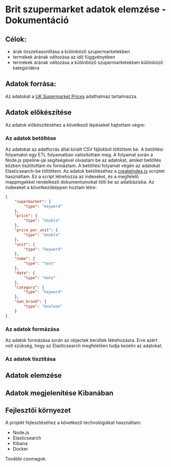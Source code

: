 # Brit szupermarket adatok elemzése - Dokumentáció

## Célok:
- árak összehasonlítása a különböző szupermarketekben
- termékek árának változása az idő függvényében
- termékek árának változása a különböző szupermarketekben különböző kategóriákra

## Adatok forrása:
Az adatokat a [UK Supermarket Prices](https://www.kaggle.com/datasets/declanmcalinden/time-series-uk-supermarket-data) adathalmaz tartalmazza.

## Adatok előkészítése
Az adatok előkészítéséhez a következő lépéseket hajtottam végre:
### Az adatok betöltése
Az adatokat az adatforrás által kínált CSV fájlokból töltöttem be. A betöltési folyamatot egy ETL folyamatban valósítottam meg.
A folyamat során a Node.js pipeline-jai segítségével olvastam be az adatokat, amiket betöltés közben tisztítottam és formáztam.
A betöltési folyamat végén az adatokat Elasticsearch-be töltöttem. Az adatok betöltéséhez a [createIndex.js](./scripts/createIndex.js) scriptet használtam.
Ez a script létrehozza az indexeket, és a megfelelő mappingekkel rendelkező dokumentumokat tölti be az adatbázisba. Az indexeket a következőképpen hoztam létre:
```json
{
    "supermarket": {
        "type": "keyword"
    },
    "price": {
        "type": "double"
    },
    "price_per_unit": {
        "type": "double"
    },
    "unit": {
        "type": "keyword"
    },
    "name": {
        "type": "text"
    },
    "date": {
        "type": "date"
    },
    "category": {
        "type": "keyword"
    },
    "own_brand": {
        "type": "boolean"
    }
}
```

### Az adatok formázása
Az adatok formázása során az objectek kerültek létrehozásra. Erre azért volt szükség, hogy az Elasticsearch megfelelően tudja kezelni az adatokat.

### Az adatok tisztítása

## Adatok elemzése


## Adatok megjelenítése Kibanában


## Fejlesztői környezet
A projekt fejlesztéséhez a következő technológiákat használtam:
- Node.js
- Elasticsearch
- Kibana
- Docker

További csomagok:



